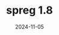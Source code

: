 ---
title: spreg 1.8
date: 2024-11-05
description: spreg 1.8 released.
type: news
month: "11.05"
year: "2024"
link: "https://github.com/pysal/spreg/releases/tag/v1.8"
---